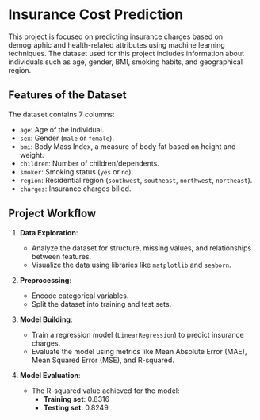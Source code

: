 # Insurance Cost Prediction

This project is focused on predicting insurance charges based on demographic and health-related attributes using machine learning techniques. The dataset used for this project includes information about individuals such as age, gender, BMI, smoking habits, and geographical region.
 
 
## Features of the Dataset
The dataset contains 7 columns:
- `age`: Age of the individual.
- `sex`: Gender (`male` or `female`).
- `bmi`: Body Mass Index, a measure of body fat based on height and weight.
- `children`: Number of children/dependents.
- `smoker`: Smoking status (`yes` or `no`).
- `region`: Residential region (`southwest`, `southeast`, `northwest`, `northeast`).
- `charges`: Insurance charges billed.
 
 
## Project Workflow
 
1. **Data Exploration**:
   - Analyze the dataset for structure, missing values, and relationships between features.
   - Visualize the data using libraries like `matplotlib` and `seaborn`.
 
2. **Preprocessing**:
   - Encode categorical variables.
   - Split the dataset into training and test sets.
 
3. **Model Building**:
   - Train a regression model (`LinearRegression`) to predict insurance charges.
   - Evaluate the model using metrics like Mean Absolute Error (MAE), Mean Squared Error (MSE), and R-squared.
 
4. **Model Evaluation**:
   - The R-squared value achieved for the model:
     - **Training set**: 0.8316
     - **Testing set**: 0.8249
 
 
